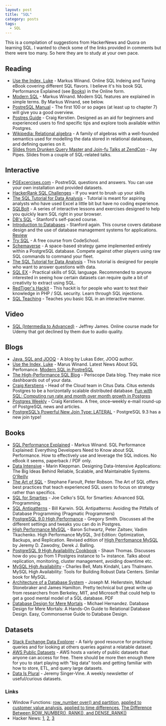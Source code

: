 ```yaml
---
layout: post
title: "SQL"
category: posts
tags:
  - SQL
---
```


This is a compilation of suggestions from HackerNews and Quora on learning SQL.
I wanted to check some of the links provided in comments but there were too
many. So here they are to study at your own pace.

## Reading

* [Use the Index, Luke](http://use-the-index-luke.com) - Markus Winand. Online SQL Indeing and Tuning eBook covering different SQL flavors. I believe it's his book SQL Performance Explained (see [Books](#Books)) in the Online form.
* [Modern SQL](http://modern-sql.com) - Markus Winand. Modern SQL features are explained in simple terms. By Markus Winand, see below.
* [PostreSQL Manual](https://www.postgresql.org/docs/manuals/) - The first 100 or so pages (at least up to chapter 7) will give you a good overview.
* [Postres Guide](http://www.postgresguide.com/) - Craig Kerstien. Designed as an aid for beginners and experienced users to find specific tips and explore tools available within Postgres.
* [Wikipedia: Relational algebra](https://en.wikipedia.org/wiki/Relational_algebra) - A family of algebras with a well-founded semantics used for modelling the data stored in relational databases, and defining queries on it.
* [Slides from Drunken Query Master and Join-fu Talks at ZendCon](http://www.joinfu.com/2008/09/slides-from-drunken-query-master-and-joinfu-talks-at-zendcon/) - Jay Pipes. Slides from a couple of SQL-related talks.

## Interactive

* [PGExcercises.com](https://pgexercises.com) - PostreSQL questions and answers. You can use your own installation and provided datasets.
* [HackerRank SQL Challenges](https://www.hackerrank.com/domains/sql/select) - If you want to brush up your skills
* [The SQL Tutorial for Data Analysis](https://community.modeanalytics.com/sql/tutorial/introduction-to-sql/) - Tutorial is meant for aspiring analysts who have used Excel a little bit but have no coding experience.
* [SQLBolt](https://sqlbolt.com/) - A series of interactive lessons and exercises designed to help you quickly learn SQL right in your browser.
* [DB's SQL](https://lagunita.stanford.edu/courses/DB/SQL/SelfPaced/info) - Stanford's self-paced course.
* [Introduction to Databases](https://lagunita.stanford.edu/courses/Engineering/db/2014_1/about) - Stanford again. This course covers database design and the use of database management systems for applications. [Review](https://henrikwarne.com/2011/12/18/introduction-to-databases-on-line-learning-done-well/)
* [Try SQL](https://www.codeschool.com/courses/try-sql) - A free course from CodeSchool.
* [Schemaverse](https://schemaverse.com) - A space-based strategy game implemented entirely within a PostgreSQL database. Compete against other players using raw SQL commands to command your fleet.
* [The SQL Tutorial for Data Analysis](https://community.modeanalytics.com/sql/tutorial/introduction-to-sql/) - This tutorial is designed for people who want to answer questions with data.
* [SQL EX](http://sql-ex.com) - Practical skills of SQL language. Recommended to anyone interested in seeing how certain datasets can require quite a bit of creativity to extract using SQL.
* [RedTiger's Hackit](https://redtiger.labs.overthewire.org/) - This hackit is for people who want to test their knowledge in PHP / SQL security. Learn through SQL injections.
* [SQL Teaching](https://www.sqlteaching.com) - Teaches you basic SQL in an interactive manner.

## Video

* [SQL (Intermedia to Advanced)](https://www.youtube.com/playlist?list=PLImyDqSBQbdm09n4BhGwKhnPrdHgN1-da) - Jeffrey James. Online course made for Udemy that got declined by them due to audio quality.

## Blogs

* [Java, SQL and JOOQ](https://blog.jooq.org) - A blog by Lukas Eder, JOOQ author.
* [Use the Index, Luke](http://use-the-index-luke.com/blog) - Marus Winand. Latest News About SQL Perfomance. [Modern SQL in PostreSQL](http://use-the-index-luke.com/blog/2015-02/modern-sql)
* [The High-Performance SQL Blog](https://www.periscopedata.com/blog/) - Periscope Data blog. They make nice dashboards out of your data.
* [Craig Kerstiens](http://www.craigkerstiens.com/) - Head of the Cloud team in Citus Data. Citus extends Postgres to be a horizontally scalable distributed database. [Fun with SQL: Computing run rate and month over month growth in Postgres](https://www.citusdata.com/blog/2016/09/12/fun-with-sql-computing-run-rate-and-growth-with-ctes-and-window-functions/)
* [Postgres Weekly](http://postgresweekly.com/) - Craig Kerstiens. A free, once–weekly e-mail round-up of PostgreSQL news and articles.
* [PostgreSQL’s Powerful New Join Type: LATERAL](http://blog.heapanalytics.com/postgresqls-powerful-new-join-type-lateral/) - PostgreSQL 9.3 has a new join type!

## Books

* [SQL Performance Explained](http://sql-performance-explained.com) - Markus Winand. SQL Performance Explained: Everything Developers Need to Know about SQL Performance. How to effectively use and leverage the SQL indices. No eBook it seems, paperback / PDF only.
* [Data Intensive](http://dataintensive.net) - Marin Kleppman. Designing Data-Intensive Applications: The Big Ideas Behind Reliable, Scalable, and Maintainable Systems. [O'Reilly](http://shop.oreilly.com/product/0636920032175.do)
* [The Art of SQL](http://shop.oreilly.com/product/9780596008949.do) - Stephane Faroult, Peter Robson. The Art of SQL offers best practices that teach experienced SQL users to focus on strategy rather than specifics.
* [SQL for Smarties](https://www.amazon.com/Joe-Celkos-SQL-Smarties-Fifth/dp/0128007613) - Joe Celko's SQL for Smarties: Advanced SQL Programming.
* [SQL Antipatterns](https://pragprog.com/book/bksqla/sql-antipatterns) - Bill Karwin. SQL Antipatterns: Avoiding the Pitfalls of Database Programming (Pragmatic Programmers)
* [PostgreSQL 9.0 High Performance](https://www.amazon.com/PostgreSQL-High-Performance-Gregory-Smith/dp/184951030X) - Gregory Smith. Discusses all the different settings and tweaks you can do in Postgres.
* [High Performance MySQL](http://shop.oreilly.com/product/0636920022343.do) - Baron Schwartz, Peter Zaitsev, Vadim Tkachenko. High Performance MySQL, 3rd Edition: Optimization, Backups, and Replication. Revised edition of [High Perrfomance MySQL](http://shop.oreilly.com/product/9780596003067.do) by Jeremy D. Zawodny, Derek J. Balling.
* [PostgreSQL 9 High Availability Cookbook](https://www.amazon.com/PostgreSQL-9-High-Availability-Cookbook/dp/1849516960) - Shaun Thomas. Discusses how do you go from 1 Postgres instance to 1+ instance. Talks about replication, monitoring, cluster management, avoiding downtime etc.
* [MySQL High Availability](http://shop.oreilly.com/product/0636920026907.do) - Charles Bell, Mats Kindahl, Lars Thalmann. MySQL High Availability: Tools for Building Robust Data Centers. Similar book for MySQL.
* [Architecture of a Database System](http://db.cs.berkeley.edu/papers/fntdb07-architecture.pdf) - Joseph M. Hellerstein, Michael Stonebraker and James Hamilton. Pretty technical but great write up from researchers from Berkeley, MIT, and Microsoft that could help to get a good mental model of a SQL database. PDF
* [Database Design for Mere Mortals](https://www.amazon.com/Database-Design-Mere-Mortals-Hands-ebook/dp/B00BHEY5C2) - Michael Hernandez. Database Design for Mere Mortals: A Hands-On Guide to Relational Database Design. Easy, Commonsense Guide to Database Design.

## Datasets

* [Stack Exchange Data Explorer](https://data.stackexchange.com/stackoverflow/queries) - A fairly good resource for practising queries and for looking at others queries against a relatable dataset.
* [AWS Public Datasets](https://aws.amazon.com/public-datasets/) - AWS hosts a variety of public datasets that anyone can access for free. There should be more then enough there for you to start playing with "big data" tools and getting familiar with how to store, ETL, and query large datasets.
* [Data Is Plural](https://pragprog.com/book/bksqla/sql-antipatterns) - Jeremy Singer-Vine. A weekly newsletter of useful/curious datasets.

### Links

* Window Functions: [row_number over() and partition](https://www.youtube.com/watch?v=-X3eIyZV728), [applied to customer value analysis](https://www.youtube.com/watch?v=iHxJvF0tZOA), [applied to time differences](https://www.youtube.com/watch?v=5f8tF4U70Ic), [The Difference Between ROW_NUMBER(), RANK(), and DENSE_RANK()](https://blog.jooq.org/2014/08/12/the-difference-between-row_number-rank-and-dense_rank/)
* Hacker News: [1](https://news.ycombinator.com/item?id=13417326), [2](https://news.ycombinator.com/item?id=12022953), [3](https://news.ycombinator.com/item?id=6893333)
